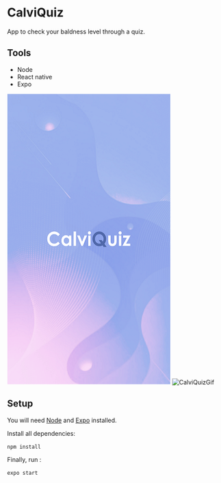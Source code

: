 # CalviQuiz
App to check your baldness level through a quiz.

## Tools

- Node
- React native
- Expo

![CalviQuizSplash](github-assets/calviquiz_splash.png) ![CalviQuizGif](github-assets/calviquiz_gif.gif)

## Setup

You will need [Node](https://nodejs.org/en/) and [Expo](https://expo.io/) installed.

Install all dependencies:
```
npm install
```
Finally, run :
```
expo start
```
